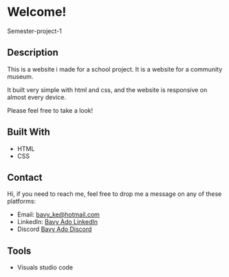 
# Welcome!

Semester-project-1


## Description

This is a website i made for a school project.
It is a website for a community museum.

It built very simple with html and css, and the website is responsive on almost every device. 


Please feel free to take a look! 


## Built With

- HTML
- CSS

## Contact

Hi, if you need to reach me, feel free to drop me a message on any of these platforms:

- Email: bavy_ke@hotmail.com
- LinkedIn: [Bavy Ado LinkedIn](https://linkedin.com/in/bavy-ado-877912114)
- Discord [Bavy Ado Discord](https://discord.com/users/<820696686832779284>)


## Tools

- Visuals studio code
